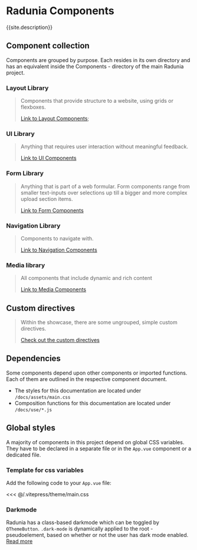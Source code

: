 <script setup>
import { useData } from 'vitepress'
const { site } = useData()
</script>

# Radunia Components

{{site.description}}

## Component collection

Components are grouped by purpose. Each resides in its own directory and has an equivalent inside the Components - directory of the main Radunia project.

### Layout Library

> Components that provide structure to a website, using grids or flexboxes.
>
> [Link to Layout Components](./showcase/Layout/index.md);

### UI Library

> Anything that requires user interaction without meaningful feedback.
>
> [Link to UI Components](./showcase/UI/index.md)

### Form Library

> Anything that is part of a web formular. Form components range from smaller text-inputs over selections up till a bigger and more complex upload section items.
>
> [Link to Form Components](./showcase/Form/index.md)

### Navigation Library

> Components to navigate with.
>
> [Link to Navigation Components](./showcase/Navigation/index.md)

### Media library

> All components that include dynamic and rich content
>
> [Link to Media Components](./showcase/Media/index.md)

## Custom directives

> Within the showcase, there are some ungrouped, simple custom directives.
>
> [Check out the custom directives](./showcase/directives/index.md)

## Dependencies

Some components depend upon other components or imported functions. Each of them are outlined in the respective component document.

- The styles for this documentation are located under `/docs/assets/main.css`
- Composition functions for this documentation are located under `/docs/use/*.js`

## Global styles

A majority of components in this project depend on global CSS variables. They have to be declared in a separate file or in the `App.vue` component or a dedicated file.

### Template for css variables

Add the following code to your `App.vue` file:


<<< @/.vitepress/theme/main.css

### Darkmode

Radunia has a class-based darkmode which can be toggled by `QThemeButton`. `.dark-mode` is dynamically applied to the root - pseudoelement, based on whether or not the user has dark mode enabled. [Read more](./showcase/UI/themebutton.md)